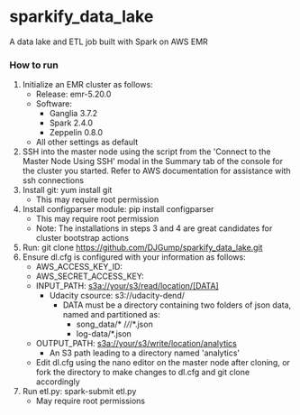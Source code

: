 # sparkify_data_lake
A data lake and ETL job built with Spark on AWS EMR

### How to run
1. Initialize an EMR cluster as follows:
    * Release: emr-5.20.0
    * Software:
        * Ganglia 3.7.2
        * Spark 2.4.0
        * Zeppelin 0.8.0
    * All other settings as default
2. SSH into the master node using the script from the 'Connect to the Master Node Using SSH' modal in the Summary tab of the console for the cluster you started. Refer to AWS documentation for assistance with ssh connections
3. Install git: yum install git
    * This may require root permission
4. Install configparser module: pip install configparser
    * This may require root permission
    * Note: The installations in steps 3 and 4 are great candidates for cluster bootstrap actions
5. Run: git clone https://github.com/DJGump/sparkify_data_lake.git
6. Ensure dl.cfg is configured with your information as follows:
    * AWS_ACCESS_KEY_ID: <your AWS_ACCESS_KEY_ID>
    * AWS_SECRET_ACCESS_KEY: <your AWS_SECRET_ACCESS_KEY>
    * INPUT_PATH: <s3a://your/s3/read/location/[DATA]>
      * Udacity csource: s3://udacity-dend/
        * DATA must be a directory containing two folders of json data, named and partitioned as:
            * song_data/* /*/*/*.json
            * log-data/*.json
    * OUTPUT_PATH: <s3a://your/s3/write/location/analytics>
        * An S3 path leading to a directory named 'analytics'
    * Edit dl.cfg using the nano editor on the master node after cloning, or fork the directory to make changes to dl.cfg and git clone accordingly
7. Run etl.py: spark-submit etl.py
   * May require root permissions